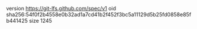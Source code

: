 version https://git-lfs.github.com/spec/v1
oid sha256:54f0f2b4558e0b32ad1a7cd41b2f452f3bc5a11129d5b25fd0858e85fb441425
size 1245
